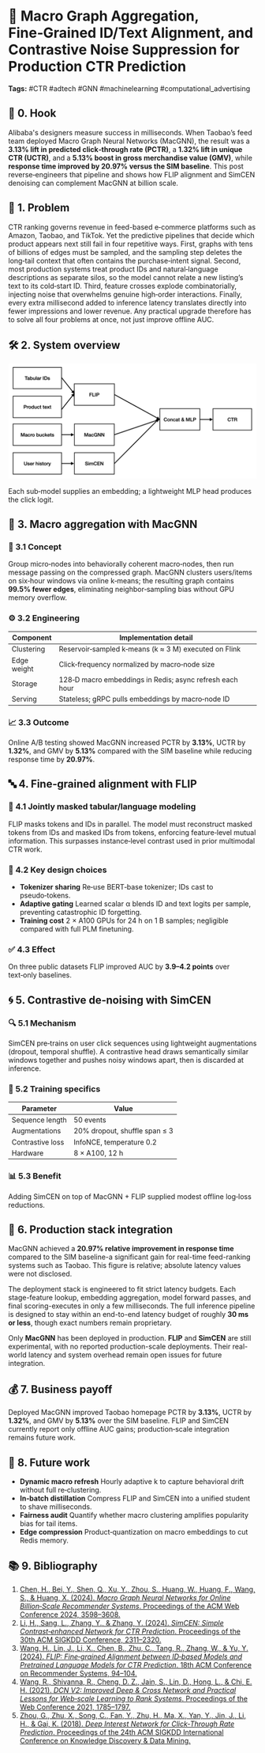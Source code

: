 # 🚀 Macro Graph Aggregation, Fine‑Grained ID/Text Alignment, and Contrastive Noise Suppression for Production CTR Prediction

**Tags:** #CTR #adtech #GNN #machinelearning #computational\_advertising

## 🎯 0. Hook

Alibaba's designers measure success in milliseconds. When Taobao’s feed team deployed Macro Graph Neural Networks (MacGNN), the result was a **3.13% lift in predicted click‑through rate (PCTR)**, a **1.32% lift in unique CTR (UCTR)**, and a **5.13% boost in gross merchandise value (GMV)**, while **response time improved by 20.97% versus the SIM baseline**. This post reverse‑engineers that pipeline and shows how FLIP alignment and SimCEN denoising can complement MacGNN at billion scale.

## 🧩 1. Problem

CTR ranking governs revenue in feed-based e‑commerce platforms such as Amazon, Taobao, and TikTok. Yet the predictive pipelines that decide which product appears next still fail in four repetitive ways. First, graphs with tens of billions of edges must be sampled, and the sampling step deletes the long‑tail context that often contains the purchase‑intent signal. Second, most production systems treat product IDs and natural‑language descriptions as separate silos, so the model cannot relate a new listing’s text to its cold‑start ID. Third, feature crosses explode combinatorially, injecting noise that overwhelms genuine high‑order interactions. Finally, every extra millisecond added to inference latency translates directly into fewer impressions and lower revenue. Any practical upgrade therefore has to solve all four problems at once, not just improve offline AUC.

## 🛠 2. System overview

![System overview](system_overview.png)

Each sub‑model supplies an embedding; a lightweight MLP head produces the click logit.

## 🧱 3. Macro aggregation with MacGNN

### 🧠 3.1 Concept

Group micro‑nodes into behaviorally coherent macro‑nodes, then run message passing on the compressed graph. MacGNN clusters users/items on six‑hour windows via online k‑means; the resulting graph contains **99.5% fewer edges**, eliminating neighbor‑sampling bias without GPU memory overflow.

### ⚙ 3.2 Engineering

| Component   | Implementation detail                                    |
| ----------- | -------------------------------------------------------- |
| Clustering  | Reservoir‑sampled k‑means (k ≈ 3 M) executed on Flink    |
| Edge weight | Click‑frequency normalized by macro‑node size            |
| Storage     | 128‑D macro embeddings in Redis; async refresh each hour |
| Serving     | Stateless; gRPC pulls embeddings by macro‑node ID        |

### 📈 3.3 Outcome

Online A/B testing showed MacGNN increased PCTR by **3.13%**, UCTR by **1.32%**, and GMV by **5.13%** compared with the SIM baseline while reducing response time by **20.97%**.

## 🔤 4. Fine‑grained alignment with FLIP

### 🧪 4.1 Jointly masked tabular/language modeling

FLIP masks tokens and IDs in parallel. The model must reconstruct masked tokens from IDs and masked IDs from tokens, enforcing feature‑level mutual information. This surpasses instance‑level contrast used in prior multimodal CTR work.

### 🔧 4.2 Key design choices

* **Tokenizer sharing** Re‑use BERT‑base tokenizer; IDs cast to pseudo‑tokens.
* **Adaptive gating** Learned scalar α blends ID and text logits per sample, preventing catastrophic ID forgetting.
* **Training cost** 2 × A100 GPUs for 24 h on 1 B samples; negligible compared with full PLM finetuning.

### ✅ 4.3 Effect

On three public datasets FLIP improved AUC by **3.9–4.2 points** over text‑only baselines.

## 🌀 5. Contrastive de‑noising with SimCEN

### 🔍 5.1 Mechanism

SimCEN pre‑trains on user click sequences using lightweight augmentations (dropout, temporal shuffle). A contrastive head draws semantically similar windows together and pushes noisy windows apart, then is discarded at inference.

### 🧾 5.2 Training specifics

| Parameter        | Value                          |
| ---------------- | ------------------------------ |
| Sequence length  | 50 events                      |
| Augmentations    | 20% dropout, shuffle span ≤ 3 |
| Contrastive loss | InfoNCE, temperature 0.2       |
| Hardware         | 8 × A100, 12 h                 |

### 📊 5.3 Benefit

Adding SimCEN on top of MacGNN + FLIP supplied modest offline log‑loss reductions.

## 🚀 6. Production stack integration

MacGNN achieved a **20.97% relative improvement in response time** compared to the SIM baseline-a significant gain for real-time feed-ranking systems such as Taobao. This figure is relative; absolute latency values were not disclosed.

The deployment stack is engineered to fit strict latency budgets. Each stage-feature lookup, embedding aggregation, model forward passes, and final scoring-executes in only a few milliseconds. The full inference pipeline is designed to stay within an end-to-end latency budget of roughly **30 ms or less**, though exact numbers remain proprietary.

Only **MacGNN** has been deployed in production. **FLIP** and **SimCEN** are still experimental, with no reported production-scale deployments. Their real-world latency and system overhead remain open issues for future integration.

## 💰 7. Business payoff

Deployed MacGNN improved Taobao homepage PCTR by **3.13%**, UCTR by **1.32%**, and GMV by **5.13%** over the SIM baseline. FLIP and SimCEN currently report only offline AUC gains; production‑scale integration remains future work.

## 🔮 8. Future work

* **Dynamic macro refresh** Hourly adaptive k to capture behavioral drift without full re‑clustering.
* **In‑batch distillation** Compress FLIP and SimCEN into a unified student to shave milliseconds.
* **Fairness audit** Quantify whether macro clustering amplifies popularity bias for tail items.
* **Edge compression** Product‑quantization on macro embeddings to cut Redis memory.

## 📚 9. Bibliography

1. [Chen, H., Bei, Y., Shen, Q., Xu, Y., Zhou, S., Huang, W., Huang, F., Wang, S., & Huang, X. (2024). *Macro Graph Neural Networks for Online Billion‑Scale Recommender Systems*. Proceedings of the ACM Web Conference 2024, 3598–3608.](https://doi.org/10.1145/3589334.3645517)
2. [Li, H., Sang, L., Zhang, Y., & Zhang, Y. (2024). *SimCEN: Simple Contrast‑enhanced Network for CTR Prediction*. Proceedings of the 30th ACM SIGKDD Conference, 2311–2320.](https://doi.org/10.1145/3664647.3681203)
3. [Wang, H., Lin, J., Li, X., Chen, B., Zhu, C., Tang, R., Zhang, W., & Yu, Y. (2024). *FLIP: Fine‑grained Alignment between ID‑based Models and Pretrained Language Models for CTR Prediction*. 18th ACM Conference on Recommender Systems, 94–104.](https://doi.org/10.1145/3640457.3688106)
4. [Wang, R., Shivanna, R., Cheng, D. Z., Jain, S., Lin, D., Hong, L., & Chi, E. H. (2021). *DCN V2: Improved Deep & Cross Network and Practical Lessons for Web‑scale Learning to Rank Systems*. Proceedings of the Web Conference 2021, 1785–1797.](https://doi.org/10.1145/3442381.3450078)
5. [Zhou, G., Zhu, X., Song, C., Fan, Y., Zhu, H., Ma, X., Yan, Y., Jin, J., Li, H., & Gai, K. (2018). *Deep Interest Network for Click‑Through Rate Prediction*. Proceedings of the 24th ACM SIGKDD International Conference on Knowledge Discovery & Data Mining.](https://doi.org/10.1145/3219819.3219823)
